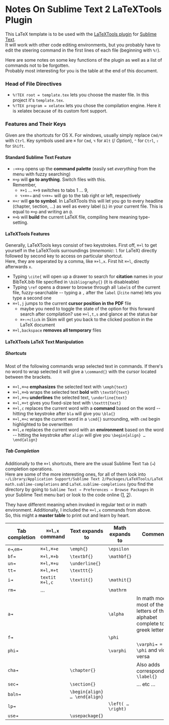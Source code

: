 # Notes On Sublime Text 2 LaTeXTools Plugin
This LaTeX template is to be used with the [LaTeXTools plugin](https://github.com/SublimeText/LaTeXTools) for [Sublime Text](http://www.sublimetext.com/).  
It will work with other code editing environments, but you probably have to edit the steering command in the first lines of each file (beginning with `%!`).

Here are some notes on some key functions of the plugin as well as a list of commands not to be forgotten.  
Probably most interesting for you is the table at the end of this document.

### Head of File Directives
  * `%!TEX root = template.tex` lets you choose the master file. In this project it's `template.tex`.
  * `%!TEX program = xelatex` lets you chose the compilation engine. Here it is xelatex because of its custom font support.

### Features and Their Keys
Given are the shortcuts for OS X. For windows, usually simply replace `Cmd/⌘` with `Ctrl`. Key symbols used are `⌘` for `Cmd`, `⌥` for `Alt` (/ *Option*), `⌃` for `Ctrl`, `⇧` for `Shift`.

#### Standard Sublime Text Feature
  * `⇧+⌘+p` opens up the **command palette** (easily set *everything* from the menu with fuzzy searching)
  * `⌘+p` will **go to anything**. Switch files with this.  
  Remember, 
    * `⌘+1` … `⌘+9` switches to tabs 1 … 9,
    * `⌥+⌘+→` and `⌥+⌘+←` will go to the tab right or left, respectively 
  * `⌘+r` will **go to symbol**. In LaTeXTools this will let you go to every headline (`C`hapter, `S`ection, …) as well as every label (`L`) in your current file. This is equal to `⌘+p` and writing an `@`.
  * `⌘+b` will **build** the current LaTeX file, compiling here meaning type-setting.

#### LaTeXTools Features
Generally, LaTeXTools keys consist of two keystrokes. First off, `⌘+l` to get yourself in the LaTeXTools surroundings (*mnemonic*: `l` for LaTeX) directly followed by second key to access on particular shortcut.  
Here, they are seperated by a comma, like `⌘+l,x`. First hit `⌘+l`, directly afterwards `x`.

  * Typing `\cite{` will open up a drawer to search for **citation** names in your BibTeX.bib file specified in `\bibliography{}` (it is disableable)
  * Typing `\ref` opens a drawer to browse through all `label`s of the current file, fuzzy-searchable -- typing a `,` after the `label` (/`cite` name) lets you type a second one
  * `⌘+l,j` jumps to the current **cursor position in the PDF** file
    * maybe you need to toggle the state of the option for this forward search after compilation? use `⌘+l,t,s` and glance at the status bar
    * `⌘+⇧+click` in Skim will get you back to the clicked position in the LaTeX document
  * `⌘+l,backspace` **removes all temporary** files

#### LaTeXTools LaTeX Text Manipulation
##### Shortcuts
Most of the following commands wrap selected text in commands. If there's no word to wrap selected it will give a `\command{}` with the cursor located between the brackets.

  * `⌘+l,⌘+e` **emphasizes** the selected text with `\emph{text}`
  * `⌘+l,⌘+b` wraps the selected text **bold** with `\textbf{text}`
  * `⌘+l,⌘+u` **underlines** the selected text, `\underline{text}`
  * `⌘+l,⌘+t` gives you fixed-size text with `\texttt{text}`
  * `⌘+l,c` replaces the current word with a **command** based on the word -- hitting the keystroke after `bla` will give you `\bla{}`
  * `⌘+l,⌘+c` wraps the current word in a `\cmd{}` surrounding, with `cmd` begin highlighted to be overwritten
  * `⌘+l,e` replaces the current word with an **environment** based on the word -- hitting the keystroke after `align` will give you `\begin{align} … \end{align}`

##### Tab Completion
Additionally to the `⌘+l` shortcuts, there are the usual Sublime Text `Tab` (`⇥`) completion operations.  
Here are some of the more interesting ones, for all of them look into `~/Library/Application Support/Sublime Text 2/Packages/LaTeXTools/LaTeX math.sublime-completions` and `LaTeX.sublime-completions` (you find the directory by going to `Sublime Text → Preferences → Browse Packages` in your Sublime Text menu bar) or look to the code online ([1](https://github.com/SublimeText/LaTeXTools/blob/master/LaTeX%20math.sublime-completions), [2](https://github.com/SublimeText/LaTeXTools/blob/master/LaTeX.sublime-completions)).

They have different meaning when invoked in regular text or in math environment. Additionally, I included the `⌘+l,x` commands from above.  
So, this might a **master table** to print out and learn by heart.

| Tab completion  | `⌘+l,x` command | Text expands to           | Math expands to  | Comment | 
| --------------- | ----------- |-------------| -----| --- |
| `e⇥`,`em⇥`    | `⌘+l,⌘+e` | `\emph{}` | `\epsilon` | | 
| `bf⇥`          | `⌘+l,⌘+b` | `\textbf{}`      |   `\mathbf{}` | | 
| `un⇥`          | `⌘+l,⌘+u` | `\underline{}` | | | 
| `tt⇥`          | `⌘+l,⌘+t` |  `\texttt{}` | | | 
| `i⇥`           | `textit ⌘+l,c` |  `\textit{}`      |    `\mathit{}` | | 
| `rm⇥`          | … | | `\mathrm` | |
| `a⇥`           | | | `\alpha` | In math mode, most of the letters of the alphabet complete to greek letters | 
| `f⇥`           | | | `\phi`| | 
| `phi⇥`         | | | `\varphi` | `\varphi⇥ = \phi` and vice versa |
| `cha⇥`         | | `\chapter{}` || Also adds corresponding `\label{}` |
| `sec⇥`         | | `\section{}`|| … etc … |
| `baln⇥`        | | `\begin{align} … \end{align}` || | 
| `lp⇥`          | | | `\left( … \right)` | | 
| `use⇥`         | | `\usepackage{}` || |
